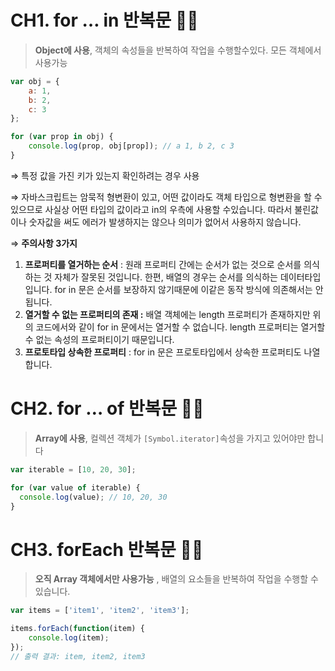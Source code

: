 # CH1. for … in 반복문 💁🏻

> **Object에 사용**, 객체의 속성들을 반복하여 작업을 수행할수있다. 모든 객체에서 사용가능
> 

```jsx
var obj = {
    a: 1, 
    b: 2, 
    c: 3
};

for (var prop in obj) {
    console.log(prop, obj[prop]); // a 1, b 2, c 3
}
```

⇒ 특정 값을 가진 키가 있는지 확인하려는 경우 사용

⇒ 자바스크립트는 암묵적 형변환이 있고, 어떤 값이라도 객체 타입으로 형변환을 할 수있으므로 사실상 어떤 타입의 값이라고 in의 우측에 사용할 수있습니다. 따라서 불린값이나 숫자값을 써도 에러가 발생하지는 않으나 의미가 없어서 사용하지 않습니다. 

⇒ **주의사항 3가지** 

1. **프로퍼티를 열거하는 순서** : 원래 프로퍼티 간에는 순서가 없는 것으로 순서를 의식하는 것 자체가 잘못된 것입니다. 한편, 배열의 경우는 순서를 의식하는 데이터타입입니다. for in 문은 순서를 보장하지 않기때문에 이같은 동작 방식에 의존해서는 안됩니다.
2. **열거할 수 없는 프로퍼티의 존재 :** 배열 객체에는 length 프로퍼티가 존재하지만 위의 코드에서와 같이 for in 문에서는 열거할 수 없습니다. length 프로퍼티는 열거할 수 없는 속성의 프로퍼티이기 때문입니다.
3. **프로토타입 상속한 프로퍼티** : for in 문은 프로토타입에서 상속한 프로퍼티도 나열합니다. 

# CH2. for … of 반복문 💁🏻

> **Array에 사용**, 컬렉션 객체가 `[Symbol.iterator]`속성을 가지고 있어야만 합니다
> 

```jsx
var iterable = [10, 20, 30];

for (var value of iterable) {
  console.log(value); // 10, 20, 30
}
```

# CH3. forEach 반복문 💁🏻

> **오직 Array 객체에서만 사용가능** , 배열의 요소들을 반복하여 작업을 수행할 수 있습니다.
>
```jsx
var items = ['item1', 'item2', 'item3'];

items.forEach(function(item) {
    console.log(item);
});
// 출력 결과: item, item2, item3
```
